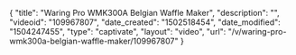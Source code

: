 {
    "title": "Waring Pro WMK300A Belgian Waffle Maker",
    "description": "",
    "videoid": "109967807",
    "date_created": "1502518454",
    "date_modified": "1504247455",
    "type": "captivate",
    "layout": "video",
    "url": "\/v\/waring-pro-wmk300a-belgian-waffle-maker\/109967807"
}
